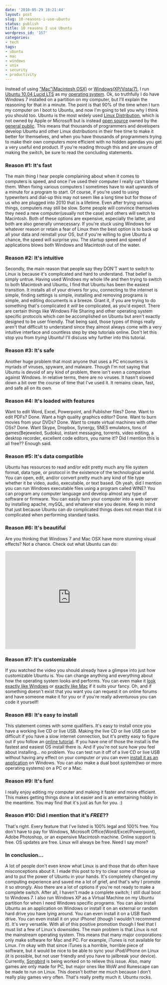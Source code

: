 ```yaml
---
date: '2010-05-29 18:21:44'
layout: post
slug: 10-reasons-i-use-ubuntu
status: publish
title: 10 reasons I use Ubuntu
wordpress_id: '157'
categories:
- tech
tags:
- ubuntu
- mac
- windows
- unix
- security
- productivity
---
```


Instead of using ["Mac"(Macintosh OSX)](http://en.wikipedia.org/wiki/Mac_OS_X) or [Windows(XP/Vista/7)](http://en.wikipedia.org/wiki/Windows), I run [Ubuntu 10.04 Lucid LTS](http://en.wikipedia.org/wiki/Ubuntu_(operating_system)) as my [operating system](http://en.wikipedia.org/wiki/Operating_system). Ok, so truthfully I do have Windows 7 installed on a partition on my computer, but I'll explain the reasoning for that in a minute. The point is that 90% of the time when I turn my computer on I boot to Ubuntu, and now I'm going to tell you why I think you should too. Ubuntu is the most widely used [Linux Distribution](http://en.wikipedia.org/wiki/Linux_distribution), which is not owned by Apple or Microsoft but is instead [open source](http://en.wikipedia.org/wiki/Open_source) owned by the [general public](http://en.wikipedia.org/wiki/GNU_General_Public_License). This means that thousands of programmers and developers develop Ubuntu and other Linux distributions in their free time to make it better for themselves, and when you have thousands of programmers trying to make their own computers more efficient with no hidden agendas you get a very useful end product. If you're reading through this and are unsure of making the switch, be sure to read the concluding statements.

### Reason #1: It's fast
The main thing I hear people complaining about when it comes to computers is speed, and once I've used their computer I really can't blame them. When fixing various computers I sometimes have to wait upwards of a minute for a program to start. Of course, if you're used to using typewriters and dial-up this may not seem like a long time but for those of us who are plugged into 2010 that is a lifetime. Even after trying various things, computers may still be slow. Some people will convince themselves they need a new computer(usually not the case) and others will switch to Macintosh. Both of these options are expensive, especially the latter, and both are also generally unnecessary. If you're stuck using Windows for whatever reason or retain a fear of Linux then the best option is to back up all your data and reinstall your OS, but if you're willing to give Ubuntu a chance, the speed will surprise you. The startup speed and speed of applications blows both Windows and Macintosh out of the water.

### Reason #2: It's intuitive
Secondly, the main reason that people say they DON'T want to switch to Linux is because it's complicated and hard to understand. That belief is simply untrue. Having used Windows my whole life and then trying to switch to both Macintosh and Ubuntu, I find that Ubuntu has been the easiest transition. It installs all of your drivers for you, connecting to the internet is simple, finding settings is simple, installing and removing programs is simple, and editing documents is a breeze. Grant it, if you are trying to do something that's complicated it _will_ be complicated, as you'd expect. There are certain things like Windows File Sharing and other operating system specific protocols which _can_ be accomplished on Ubuntu but aren't exactly designed to be user friendly. That being said, those types of things really aren't that difficult to understand since they almost always come with a very intuitive interface and countless step by step tutorials online. Don't let this stop you from _trying_ Ubuntu! I'll discuss why further into this tutorial.

### Reason #3: It's safe
Another huge problem that most anyone that uses a PC encounters is myriads of viruses, spyware, and malware. Though I'm not saying that Ubuntu is devoid of any kind of problem, there isn't even a comparison against Windows. In relative terms, there are no viruses. It hasn't slowed down a bit over the course of time that I've used it. It remains clean, fast, and safe all on its own.

### Reason #4: It's loaded with features
Want to edit Word, Excel, Powerpoint, and Publisher files? Done. Want to edit PDFs? Done. Want a high quality graphics editor? Done. Want to burn movies from your DVDs? Done. Want to create virtual machines with other OSs? Done. Want Skype, Dropbox, Synergy, SNES emulators, tons of games(Bejeweled, Sudoku), instant messaging, torrents, video editing, a desktop recorder, excellent code editors, you name it!? Did I mention this is all free?? Enough said.

### Reason #5: It's data compatible
Ubuntu has resources to read and/or edit pretty much any file system format, data type, or protocol in the existence of the technological world. You can open, edit, and/or convert pretty much any kind of file type whether it be video, audio, executable, or text based. Oh yeah, did I mention you can run Windows executable files using a program called WINE? You can program any computer language and develop almost any type of software or firmware. You can easily turn your computer into a web server by installing apache, mySQL, and whatever else you desire. Keep in mind that just because Ubuntu can _do_ complicated things does not mean that it _is_ complicated when performing standard tasks.

### Reason #6: It's beautiful
Are you thinking that Windows 7 and Mac OSX have more stunning visual effects? Not a chance. Check out what Ubuntu can do:

<iframe width="420" height="315" src="http://www.youtube.com/embed/mra6nqz8YMQ" frameborder="0" allowfullscreen></iframe>

### Reason #7: It's customizable
If you watched the video you should already have a glimpse into just how customizable Ubuntu is. You can change anything and everything about how the operating system looks and performs. You can even make it [look exactly like Windows](http://www.youtube.com/watch?v=OdtMKdOv7nY&feature=fvw) or [exactly like Mac](http://www.youtube.com/watch?v=V5lOg5XIhqc&feature=fvw) if it suits your fancy. Oh, and if something doesn't exist that you want you can request it on online forums and have someone make it for you or if you're really adventurous you can code it yourself!

### Reason #8: It's easy to install
This statement comes with some qualifiers. It's easy to install once you have a working live CD or live USB. Making the live CD or live USB can be difficult if you have a slow internet connection, but it's pretty easy to figure out if you follow an [online tutorial](http://www.linuxfortravelers.com/ubuntu-live-cd-guide). If you have one of those the install is the fastest and easiest OS install there is. And if you're not sure how you feel about installing... no problem. You can test run it off of a live CD or live USB without having any effect on your computer _or_ you can even [install it as an application](http://wubi-installer.org/) on Windows. You can also make a dual boot system(two or more operating systems) on a PC or a Mac.

### Reason #9: It's fun!
I really enjoy editing my computer and making it faster and more efficient. This makes getting things done a lot easier and is an entertaining hobby in the meantime. You may find that it's just as fun for you. :)

### Reason #10: Did I mention that it's _FREE_??
That's right. Every feature that I've listed is 100% legal and 100% free. You don't have to pay for Windows, Microsoft Office(Word/Excel/Powerpoint), Adobe Photoshop, or an expensive Macintosh machine. Online support is free. OS updates are free. Linux will always be free. Need I say more?

### In conclusion...
A lot of people don't even know what Linux is and those that do often have misconceptions about it. I made this post to try to clear some of those up and to put the power of Ubuntu in your hands. It's completely changed my computing experience and saved me a lot of grief, and that's why I promote it so strongly. Also there are a lot of options if you're not ready to make a complete switch. After all, I haven't made a complete switch; I still dual boot to Windows 7. I also run Windows XP as a Virtual Machine on my Ubuntu partition for when I need Windows specific programs. You can also install Ubuntu as an application on Windows or install it on an external or random hard drive you have lying around. You can even install it on a USB flash drive. You can even install it on your iPhone! (though I wouldn't recommend it). It's very versatile. With all of this positive promotion though I feel that I must list a few of Linux's downsides. The main problem is that Linux is not the mainstream operating system. This means that many major corporations only make software for Mac and PC. For example, iTunes is not available for Linux. I'm okay with that since iTunes is a horrible, horrible piece of software, but it would be nice to be able to sync your iPod/iPhone on Linux (it is possible, but not user friendly and you have to jailbreak your device). Currently, [Songbird](http://www.getsongbird.com/) is being worked on to relieve this issue. Also, many games are only made for PC, but major ones like WoW and Runescape can be made to run on Linux. This doesn't bother me much because I don't really play games very often. That's really pretty much it. Ubuntu rocks.
